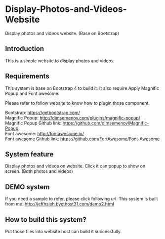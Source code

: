 # Display-Photos-and-Videos-Website
Display photos and videos website. (Base on Bootstrap)

## Introduction

This is a simple website to display photos and videos.

## Requirements

This system is base on Bootstrap 4 to build it.
It also require Apply Magnific Popup and Font awesome.

Please refer to follow website to know how to plugin those component. 

Bootstrap: https://getbootstrap.com/      
Magnific Popup: http://dimsemenov.com/plugins/magnific-popup/     
Magnific Popup Github link: https://github.com/dimsemenov/Magnific-Popup      
Font awesome: http://fontawesome.io/    
Font awesome Github link: https://github.com/FortAwesome/Font-Awesome   

## System feature
Display photos and videos on website.
Click it can popup to show on screen. (Both photos and videos)

## DEMO system

If you need a sample to refer, please click following url. This system is built from me.
http://jeffhsieh.byethost31.com/demo2.html

## How to build this system?

Put those files into website host can build it successfully.
